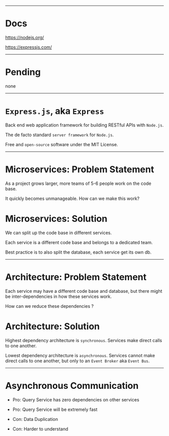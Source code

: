 
-------------------------------------------------------

# Docs

https://nodejs.org/

https://expressjs.com/

-------------------------------------------------------

# Pending

none

-------------------------------------------------------

# `Express.js`, aka `Express`

Back end web application framework for building RESTful APIs with `Node.js`.

The de facto standard `server framework` for `Node.js`.

Free and `open-source` software under the MIT License.

-------------------------------------------------------

# Microservices: Problem Statement

As a project grows larger, more teams of 5-6 people work on the code base.

It quickly becomes unmanageable. How can we make this work?

# Microservices: Solution

We can split up the code base in different services.

Each service is a different code base and belongs to a dedicated team.

Best practice is to also split the database, each service get its own db.

-------------------------------------------------------

# Architecture: Problem Statement

Each service may have a different code base and database, but there might be inter-dependencies in how these services work.

How can we reduce these dependencies ?

# Architecture: Solution

Highest dependency architecture is `synchronous`. Services make direct calls to one another.

Lowest dependency architecture is `asynchronous`. Services cannot make direct calls to one another, but only to an `Event Broker` aka `Event Bus`.

-------------------------------------------------------

# Asynchronous Communication

- Pro: Query Service has zero dependencies on other services

- Pro: Query Service will be extremely fast

- Con: Data Duplication

- Con: Harder to understand




